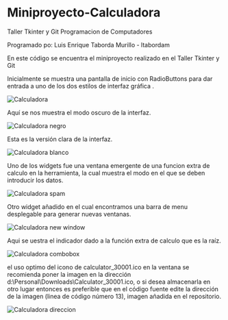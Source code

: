 # Miniproyecto-Calculadora
Taller Tkinter y Git Programacion de Computadores

Programado po: Luis Enrique Taborda Murillo - ltabordam

En este código se encuentra el miniproyecto realizado en el Taller Tkinter y Git

Inicialmente se muestra una pantalla de inicio con RadioButtons para dar entrada  a uno de los dos estilos de 
interfaz gráfica .

![Calculadora](https://user-images.githubusercontent.com/72813177/99114811-72352980-25bf-11eb-81f7-92211602c6fc.png)

Aquí se nos muestra el modo oscuro de la interfaz.

![Calculadora negro](https://user-images.githubusercontent.com/72813177/99115625-b8d75380-25c0-11eb-87e0-61b37c7214fc.png)

Esta es la versión clara de la interfaz.

![Calculadora blanco](https://user-images.githubusercontent.com/72813177/99115638-c096f800-25c0-11eb-9146-118ad74b6d5c.png)

Uno de los widgets  fue una ventana emergente de una funcion extra de calculo en la herramienta, la cual muestra el modo en
el que se deben introducir los datos.

![Calculadora spam](https://user-images.githubusercontent.com/72813177/99115662-c987c980-25c0-11eb-9ecd-0bf2ed937e33.png)

Otro widget añadido en el cual encontramos una barra de menu desplegable para generar nuevas ventanas.

![Calculadora new window](https://user-images.githubusercontent.com/72813177/99115686-d4425e80-25c0-11eb-9c0f-89171e7f9558.png)

Aqui se uestra el indicador dado a la función extra de calculo que es la raíz.

![Calculadora combobox](https://user-images.githubusercontent.com/72813177/99115700-d9071280-25c0-11eb-93d5-5ff50d516a11.png)

el uso optimo del icono de calculator_30001.ico en la ventana se recomienda poner la imagen en la dirección
d:\Personal\Downloads\Calculator_30001.ico, o si desea almacenarla en otro lugar entonces es preferible que en el código fuente edite 
la dirección de la imagen (linea de código número 13), imagen añadida en el repositorio.

![Calculadora direccion](https://user-images.githubusercontent.com/72813177/99115738-e3c1a780-25c0-11eb-8f69-7117018f6afb.png)
